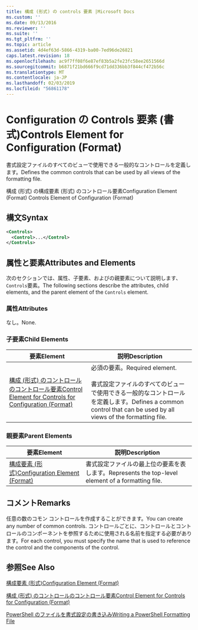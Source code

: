 ```yaml
---
title: 構成 (形式) の controls 要素 |Microsoft Docs
ms.custom: ''
ms.date: 09/13/2016
ms.reviewer: ''
ms.suite: ''
ms.tgt_pltfrm: ''
ms.topic: article
ms.assetid: 4d4ef63d-5866-4319-ba00-7ed96de26821
caps.latest.revision: 18
ms.openlocfilehash: ac9f7ff08f6e87ef83b5a2fe23fc58ee2651566d
ms.sourcegitcommit: b6871f21bd666f9cd71dd336bb3f844cf472b56c
ms.translationtype: MT
ms.contentlocale: ja-JP
ms.lasthandoff: 02/03/2019
ms.locfileid: "56861178"
---
```

# <a name="controls-element-for-configuration-format"></a><span data-ttu-id="11deb-102">Configuration の Controls 要素 (書式)</span><span class="sxs-lookup"><span data-stu-id="11deb-102">Controls Element for Configuration (Format)</span></span>

<span data-ttu-id="11deb-103">書式設定ファイルのすべてのビューで使用できる一般的なコントロールを定義します。</span><span class="sxs-lookup"><span data-stu-id="11deb-103">Defines the common controls that can be used by all views of the formatting file.</span></span>

<span data-ttu-id="11deb-104">構成 (形式) の構成要素 (形式) のコントロール要素</span><span class="sxs-lookup"><span data-stu-id="11deb-104">Configuration Element (Format) Controls Element of Configuration (Format)</span></span>

## <a name="syntax"></a><span data-ttu-id="11deb-105">構文</span><span class="sxs-lookup"><span data-stu-id="11deb-105">Syntax</span></span>

```xml
<Controls>
  <Control>...</Control>
</Controls>
```

## <a name="attributes-and-elements"></a><span data-ttu-id="11deb-106">属性と要素</span><span class="sxs-lookup"><span data-stu-id="11deb-106">Attributes and Elements</span></span>

<span data-ttu-id="11deb-107">次のセクションでは、属性、子要素、およびの親要素について説明します、`Controls`要素。</span><span class="sxs-lookup"><span data-stu-id="11deb-107">The following sections describe the attributes, child elements, and the parent element of the `Controls` element.</span></span>

### <a name="attributes"></a><span data-ttu-id="11deb-108">属性</span><span class="sxs-lookup"><span data-stu-id="11deb-108">Attributes</span></span>

<span data-ttu-id="11deb-109">なし。</span><span class="sxs-lookup"><span data-stu-id="11deb-109">None.</span></span>

### <a name="child-elements"></a><span data-ttu-id="11deb-110">子要素</span><span class="sxs-lookup"><span data-stu-id="11deb-110">Child Elements</span></span>

|<span data-ttu-id="11deb-111">要素</span><span class="sxs-lookup"><span data-stu-id="11deb-111">Element</span></span>|<span data-ttu-id="11deb-112">説明</span><span class="sxs-lookup"><span data-stu-id="11deb-112">Description</span></span>|
|-------------|-----------------|
|[<span data-ttu-id="11deb-113">構成 (形式) のコントロールのコントロール要素</span><span class="sxs-lookup"><span data-stu-id="11deb-113">Control Element for Controls for Configuration (Format)</span></span>](./control-element-for-controls-for-configuration-format.md)|<span data-ttu-id="11deb-114">必須の要素。</span><span class="sxs-lookup"><span data-stu-id="11deb-114">Required element.</span></span><br /><br /> <span data-ttu-id="11deb-115">書式設定ファイルのすべてのビューで使用できる一般的なコントロールを定義します。</span><span class="sxs-lookup"><span data-stu-id="11deb-115">Defines a common control that can be used by all views of the formatting file.</span></span>|

### <a name="parent-elements"></a><span data-ttu-id="11deb-116">親要素</span><span class="sxs-lookup"><span data-stu-id="11deb-116">Parent Elements</span></span>

|<span data-ttu-id="11deb-117">要素</span><span class="sxs-lookup"><span data-stu-id="11deb-117">Element</span></span>|<span data-ttu-id="11deb-118">説明</span><span class="sxs-lookup"><span data-stu-id="11deb-118">Description</span></span>|
|-------------|-----------------|
|[<span data-ttu-id="11deb-119">構成要素 (形式)</span><span class="sxs-lookup"><span data-stu-id="11deb-119">Configuration Element (Format)</span></span>](./configuration-element-format.md)|<span data-ttu-id="11deb-120">書式設定ファイルの最上位の要素を表します。</span><span class="sxs-lookup"><span data-stu-id="11deb-120">Represents the top-level element of a formatting file.</span></span>|

## <a name="remarks"></a><span data-ttu-id="11deb-121">コメント</span><span class="sxs-lookup"><span data-stu-id="11deb-121">Remarks</span></span>

<span data-ttu-id="11deb-122">任意の数のコモン コントロールを作成することができます。</span><span class="sxs-lookup"><span data-stu-id="11deb-122">You can create any number of common controls.</span></span> <span data-ttu-id="11deb-123">コントロールごとに、コントロールとコントロールのコンポーネントを参照するために使用される名前を指定する必要があります。</span><span class="sxs-lookup"><span data-stu-id="11deb-123">For each control, you must specify the name that is used to reference the control and the components of the control.</span></span>

## <a name="see-also"></a><span data-ttu-id="11deb-124">参照</span><span class="sxs-lookup"><span data-stu-id="11deb-124">See Also</span></span>

[<span data-ttu-id="11deb-125">構成要素 (形式)</span><span class="sxs-lookup"><span data-stu-id="11deb-125">Configuration Element (Format)</span></span>](./configuration-element-format.md)

[<span data-ttu-id="11deb-126">構成 (形式) のコントロールのコントロール要素</span><span class="sxs-lookup"><span data-stu-id="11deb-126">Control Element for Controls for Configuration (Format)</span></span>](./control-element-for-controls-for-configuration-format.md)

[<span data-ttu-id="11deb-127">PowerShell のファイルを書式設定の書き込み</span><span class="sxs-lookup"><span data-stu-id="11deb-127">Writing a PowerShell Formatting File</span></span>](./writing-a-powershell-formatting-file.md)
